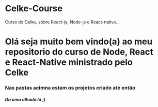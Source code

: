 # Celke-Course
Curso do Celke, sobre React-js, Node-js e React-native...


<h1>Olá seja muito bem vindo(a) ao meu repositorio do curso de Node, React e React-Native ministrado pelo Celke</h1>

<h3> Nas pastas acimna estam os projetos criado até então</h3>
<h5>Da uma olhada lá ;)</h5>

